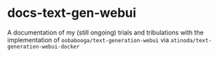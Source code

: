 # docs-text-gen-webui

A documentation of my (still ongoing) trials and tribulations with the implementation of `oobabooga/text-generation-webui` via `atinoda/text-generation-webui-docker`
